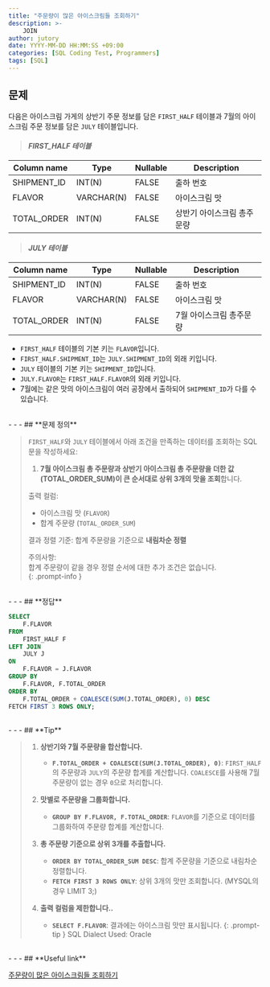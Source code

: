```yaml
---
title: "주문량이 많은 아이스크림들 조회하기"
description: >-
    JOIN
author: jutory
date: YYYY-MM-DD HH:MM:SS +09:00
categories: [SQL Coding Test, Programmers]
tags: [SQL]
---
```


## **문제**

다음은 아이스크림 가게의 상반기 주문 정보를 담은 `FIRST_HALF` 테이블과 7월의 아이스크림 주문 정보를 담은 `JULY` 테이블입니다.

> #### _FIRST_HALF 테이블_

| Column name   | Type         | Nullable | Description                |
|---------------|--------------|----------|----------------------------|
| SHIPMENT_ID   | INT(N)       | FALSE    | 출하 번호                 |
| FLAVOR        | VARCHAR(N)   | FALSE    | 아이스크림 맛             |
| TOTAL_ORDER   | INT(N)       | FALSE    | 상반기 아이스크림 총주문량 |

> #### _JULY 테이블_

| Column name   | Type         | Nullable | Description                |
|---------------|--------------|----------|----------------------------|
| SHIPMENT_ID   | INT(N)       | FALSE    | 출하 번호                 |
| FLAVOR        | VARCHAR(N)   | FALSE    | 아이스크림 맛             |
| TOTAL_ORDER   | INT(N)       | FALSE    | 7월 아이스크림 총주문량    |

- `FIRST_HALF` 테이블의 기본 키는 `FLAVOR`입니다.
- `FIRST_HALF.SHIPMENT_ID`는 `JULY.SHIPMENT_ID`의 외래 키입니다.
- `JULY` 테이블의 기본 키는 `SHIPMENT_ID`입니다.
- `JULY.FLAVOR`는 `FIRST_HALF.FLAVOR`의 외래 키입니다.
- 7월에는 같은 맛의 아이스크림이 여러 공장에서 출하되어 `SHIPMENT_ID`가 다를 수 있습니다.

<br>
- - -
## **문제 정의**

> `FIRST_HALF`와 `JULY` 테이블에서 아래 조건을 만족하는 데이터를 조회하는 SQL문을 작성하세요:
> 1. **7월 아이스크림 총 주문량과 상반기 아이스크림 총 주문량을 더한 값(TOTAL_ORDER_SUM)이 큰 순서대로 상위 3개의 맛을 조회**합니다.
> 
> 출력 컬럼:
> - 아이스크림 맛 (`FLAVOR`)
> - 합계 주문량 (`TOTAL_ORDER_SUM`)
> 
> 결과 정렬 기준:
> 합계 주문량을 기준으로 **내림차순 정렬**
> 
> 주의사항:  
> 합계 주문량이 같을 경우 정렬 순서에 대한 추가 조건은 없습니다.  
{: .prompt-info }

<br>
- - -
## **정답**

```sql
SELECT 
    F.FLAVOR
FROM 
    FIRST_HALF F
LEFT JOIN 
    JULY J 
ON 
    F.FLAVOR = J.FLAVOR
GROUP BY 
    F.FLAVOR, F.TOTAL_ORDER
ORDER BY 
    F.TOTAL_ORDER + COALESCE(SUM(J.TOTAL_ORDER), 0) DESC
FETCH FIRST 3 ROWS ONLY;  
```

<br>
- - -
## **Tip**

> 1. **상반기와 7월 주문량을 합산합니다.**  
>    - **`F.TOTAL_ORDER + COALESCE(SUM(J.TOTAL_ORDER), 0)`**: `FIRST_HALF`의 주문량과 `JULY`의 주문량 합계를 계산합니다. `COALESCE`를 사용해 7월 주문량이 없는 경우 `0`으로 처리합니다.
>
> 2. **맛별로 주문량을 그룹화합니다.**  
>    - **`GROUP BY F.FLAVOR, F.TOTAL_ORDER`**: `FLAVOR`를 기준으로 데이터를 그룹화하여 주문량 합계를 계산합니다.
>
> 3. **총 주문량 기준으로 상위 3개를 추출합니다.**  
>    - **`ORDER BY TOTAL_ORDER_SUM DESC`**: 합계 주문량을 기준으로 내림차순 정렬합니다.
>    - **`FETCH FIRST 3 ROWS ONLY`**: 상위 3개의 맛만 조회합니다. (MYSQL의 경우 LIMIT 3;)
>
> 4. **출력 컬럼을 제한합니다..**  
>    - **`SELECT F.FLAVOR`**: 결과에는 아이스크림 맛만 표시됩니다.
{: .prompt-tip }
> SQL Dialect Used: Oracle

<br>
- - -
## **Useful link**

[주문량이 많은 아이스크림들 조회하기](https://school.programmers.co.kr/learn/courses/30/lessons/133027)